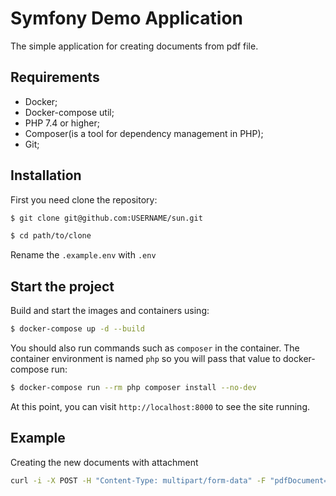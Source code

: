 Symfony Demo Application
========================

The simple application for creating documents from pdf file.

Requirements
------------

* Docker;
* Docker-compose util;
* PHP 7.4 or higher;
* Composer(is a tool for dependency management in PHP);
* Git;

Installation
------------

First you need clone the repository:

```bash
$ git clone git@github.com:USERNAME/sun.git

$ cd path/to/clone
```

Rename the `.example.env` with `.env`

Start the project
-----------------

Build and start the images and containers using:

```bash
$ docker-compose up -d --build
```

You should also run commands such as `composer` in the container. 
The container environment is named `php` so you will pass that value to docker-compose run:

```bash
$ docker-compose run --rm php composer install --no-dev
```

At this point, you can visit `http://localhost:8000` to see the site running.

Example
-------

Creating the new documents with attachment

```bash
curl -i -X POST -H "Content-Type: multipart/form-data" -F "pdfDocument=@test.pdf" http://localhost:8000/documents/attachments
```